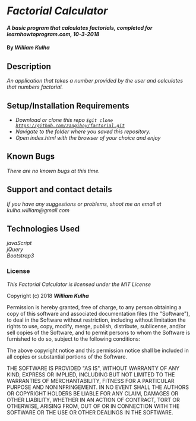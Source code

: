 # _Factorial Calculator_

#### _A basic program that calculates factorials, completed for learnhowtoprogram.com, 10-3-2018_

#### By _**William Kulha**_

## Description

_An application that takes a number provided by the user and calculates that numbers factorial._

## Setup/Installation Requirements

* _Download or clone this repo <code>$git clone https://github.com/zangiboy/factorial.git</code>_
* _Navigate to the folder where you saved this repository._
* _Open index.html with the browser of your choice and enjoy_


## Known Bugs

_There are no known bugs at this time._

## Support and contact details

_If you have any suggestions or problems, shoot me an email at kulha.william@gmail.com_

## Technologies Used

_javaScript_\
_jQuery_\
_Bootstrap3_

### License

*This Factorial Calculator is licensed under the MIT License*

Copyright (c) 2018 **_William Kulha_**

Permission is hereby granted, free of charge, to any person obtaining a copy of this software and associated documentation files (the "Software"), to deal in the Software without restriction, including without limitation the rights to use, copy, modify, merge, publish, distribute, sublicense, and/or sell copies of the Software, and to permit persons to whom the Software is furnished to do so, subject to the following conditions:

The above copyright notice and this permission notice shall be included in all copies or substantial portions of the Software.

THE SOFTWARE IS PROVIDED "AS IS", WITHOUT WARRANTY OF ANY KIND, EXPRESS OR IMPLIED, INCLUDING BUT NOT LIMITED TO THE WARRANTIES OF MERCHANTABILITY, FITNESS FOR A PARTICULAR PURPOSE AND NONINFRINGEMENT. IN NO EVENT SHALL THE AUTHORS OR COPYRIGHT HOLDERS BE LIABLE FOR ANY CLAIM, DAMAGES OR OTHER LIABILITY, WHETHER IN AN ACTION OF CONTRACT, TORT OR OTHERWISE, ARISING FROM, OUT OF OR IN CONNECTION WITH THE SOFTWARE OR THE USE OR OTHER DEALINGS IN THE SOFTWARE.
